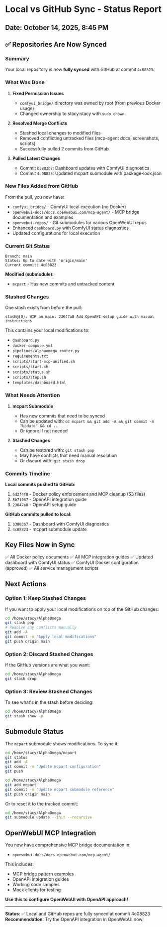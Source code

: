 # Local vs GitHub Sync - Status Report

## Date: October 14, 2025, 8:45 PM

## ✅ Repositories Are Now Synced

### Summary
Your local repository is now **fully synced** with GitHub at commit `4c08823`.

### What Was Done

1. **Fixed Permission Issues**
   - `comfyui_bridge/` directory was owned by root (from previous Docker usage)
   - Changed ownership to stacy:stacy with `sudo chown`

2. **Resolved Merge Conflicts**
   - Stashed local changes to modified files
   - Removed conflicting untracked files (mcp-agent docs, screenshots, scripts)
   - Successfully pulled 2 commits from GitHub

3. **Pulled Latest Changes**
   - Commit `b3803b7`: Dashboard updates with ComfyUI diagnostics
   - Commit `4c08823`: Updated mcpart submodule with package-lock.json

### New Files Added from GitHub

From the pull, you now have:
- `comfyui_bridge/` - ComfyUI local execution (no Docker)
- `openwebui-docs/docs.openwebui.com/mcp-agent/` - MCP bridge documentation and examples
- `openwebui-repos/` - Git submodules for various OpenWebUI repos
- Enhanced `dashboard.py` with ComfyUI status diagnostics
- Updated configurations for local execution

### Current Git Status

```
Branch: main
Status: Up to date with 'origin/main'
Current commit: 4c08823
```

**Modified (submodule):**
- `mcpart` - Has new commits and untracked content

### Stashed Changes

One stash exists from before the pull:
```
stash@{0}: WIP on main: 23647a8 Add OpenAPI setup guide with visual instructions
```

This contains your local modifications to:
- `dashboard.py`
- `docker-compose.yml`
- `pipelines/alphaomega_router.py`
- `requirements.txt`
- `scripts/start-mcp-unified.sh`
- `scripts/start.sh`
- `scripts/status.sh`
- `scripts/stop.sh`
- `templates/dashboard.html`

### What Needs Attention

1. **mcpart Submodule**
   - Has new commits that need to be synced
   - Can be updated with: `cd mcpart && git add -A && git commit -m "Update" && cd ..`
   - Or ignore if not needed

2. **Stashed Changes**
   - Can be restored with: `git stash pop`
   - May have conflicts that need manual resolution
   - Or discard with: `git stash drop`

### Commits Timeline

**Local commits pushed to GitHub:**
1. `6d2f4f8` - Docker policy enforcement and MCP cleanup (53 files)
2. `8b71067` - OpenAPI integration guide
3. `23647a8` - OpenAPI setup guide

**GitHub commits pulled to local:**
1. `b3803b7` - Dashboard with ComfyUI diagnostics
2. `4c08823` - mcpart submodule update

## Key Files Now in Sync

✅ All Docker policy documents
✅ All MCP integration guides
✅ Updated dashboard with ComfyUI status
✅ ComfyUI Docker configuration (approved)
✅ All service management scripts

## Next Actions

### Option 1: Keep Stashed Changes
If you want to apply your local modifications on top of the GitHub changes:
```bash
cd /home/stacy/AlphaOmega
git stash pop
# Resolve any conflicts manually
git add -A
git commit -m "Apply local modifications"
git push origin main
```

### Option 2: Discard Stashed Changes
If the GitHub versions are what you want:
```bash
cd /home/stacy/AlphaOmega
git stash drop
```

### Option 3: Review Stashed Changes
To see what's in the stash before deciding:
```bash
cd /home/stacy/AlphaOmega
git stash show -p
```

## Submodule Status

The `mcpart` submodule shows modifications. To sync it:

```bash
cd /home/stacy/AlphaOmega/mcpart
git status
git add -A
git commit -m "Update mcpart configuration"
git push

cd /home/stacy/AlphaOmega
git add mcpart
git commit -m "Update mcpart submodule reference"
git push origin main
```

Or to reset it to the tracked commit:
```bash
cd /home/stacy/AlphaOmega
git submodule update --init --recursive
```

## OpenWebUI MCP Integration

You now have comprehensive MCP bridge documentation in:
- `openwebui-docs/docs.openwebui.com/mcp-agent/`

This includes:
- MCP bridge pattern examples
- OpenAPI integration guides
- Working code samples
- Mock clients for testing

**Use this to configure OpenWebUI with OpenAPI approach!**

---

**Status**: ✅ Local and GitHub repos are fully synced at commit 4c08823  
**Recommendation**: Try the OpenAPI integration in OpenWebUI now!
